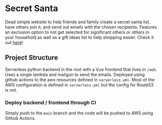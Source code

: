 # Secret Santa

Dead simple website to help friends and family create a secret santa list, have others join it, and send out emails with the chosen recipients.
Features an exclusion option to not get selected for significant others or others in your household as well as a gift ideas list to help shopping easier. 
Check it out [here](https://santa.mitchmcaffee.com)!


## Project Structure

Serverless python backend in the root with a Vue frontend that lives in `/web`. Uses a single lambda and mailgun to send the emails. Deployed using
github actions to the aws resources defined in `serverless.yml`. Most of the AWS configuration is defined in `serverless.yml` but the config for Route53 is not.

### Deploy backend / frontend through CI

Simply push to the `main` branch and the code will be pushed to AWS using Github Actions.
